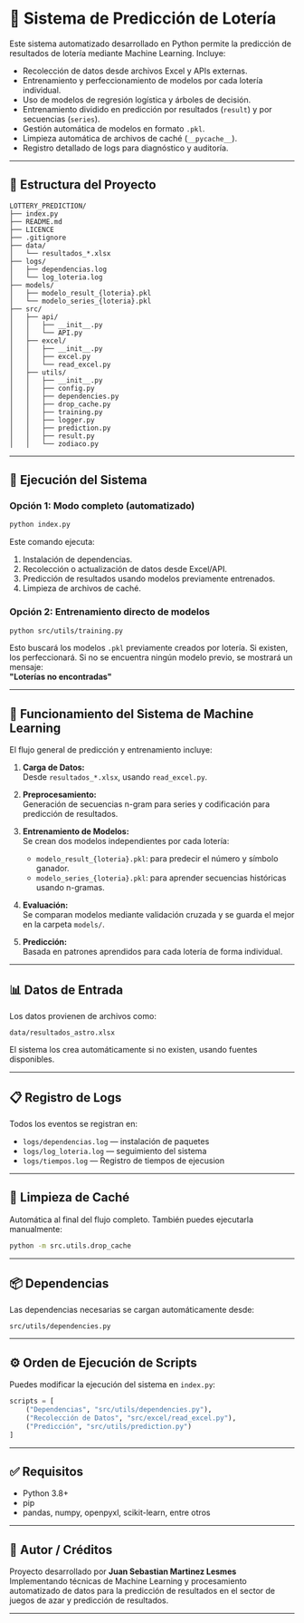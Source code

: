 # 🎰 Sistema de Predicción de Lotería

Este sistema automatizado desarrollado en Python permite la predicción de resultados de lotería mediante Machine Learning. Incluye:

- Recolección de datos desde archivos Excel y APIs externas.
- Entrenamiento y perfeccionamiento de modelos por cada lotería individual.
- Uso de modelos de regresión logística y árboles de decisión.
- Entrenamiento dividido en predicción por resultados (`result`) y por secuencias (`series`).
- Gestión automática de modelos en formato `.pkl`.
- Limpieza automática de archivos de caché (`__pycache__`).
- Registro detallado de logs para diagnóstico y auditoría.

---

## 📁 Estructura del Proyecto

```
LOTTERY_PREDICTION/
├── index.py
├── README.md
├── LICENCE
├── .gitignore
├── data/
│   └── resultados_*.xlsx
├── logs/
│   ├── dependencias.log
│   └── log_loteria.log
├── models/
│   ├── modelo_result_{loteria}.pkl
│   └── modelo_series_{loteria}.pkl
├── src/
│   ├── api/
│   │   ├── __init__.py
│   │   └── API.py 
│   ├── excel/
│   │   ├── __init__.py
│   │   ├── excel.py
│   │   └── read_excel.py
│   ├── utils/
│   │   ├── __init__.py
│   │   ├── config.py
│   │   ├── dependencies.py
│   │   ├── drop_cache.py
│   │   ├── training.py
│   │   ├── logger.py
│   │   ├── prediction.py
│   │   ├── result.py
│   │   └── zodiaco.py
```

---

## 🚀 Ejecución del Sistema

### Opción 1: Modo completo (automatizado)

```bash
python index.py
```

Este comando ejecuta:

1. Instalación de dependencias.
2. Recolección o actualización de datos desde Excel/API.
3. Predicción de resultados usando modelos previamente entrenados.
4. Limpieza de archivos de caché.

### Opción 2: Entrenamiento directo de modelos

```bash
python src/utils/training.py
```

Esto buscará los modelos `.pkl` previamente creados por lotería. Si existen, los perfeccionará. Si no se encuentra ningún modelo previo, se mostrará un mensaje:  
**"Loterías no encontradas"**

---

## 🧠 Funcionamiento del Sistema de Machine Learning

El flujo general de predicción y entrenamiento incluye:

1. **Carga de Datos:**  
   Desde `resultados_*.xlsx`, usando `read_excel.py`.

2. **Preprocesamiento:**  
   Generación de secuencias n-gram para series y codificación para predicción de resultados.

3. **Entrenamiento de Modelos:**  
   Se crean dos modelos independientes por cada lotería:

   - `modelo_result_{loteria}.pkl`: para predecir el número y símbolo ganador.
   - `modelo_series_{loteria}.pkl`: para aprender secuencias históricas usando n-gramas.

4. **Evaluación:**  
   Se comparan modelos mediante validación cruzada y se guarda el mejor en la carpeta `models/`.

5. **Predicción:**  
   Basada en patrones aprendidos para cada lotería de forma individual.

---

## 📊 Datos de Entrada

Los datos provienen de archivos como:

```
data/resultados_astro.xlsx
```

El sistema los crea automáticamente si no existen, usando fuentes disponibles.

---

## 📋 Registro de Logs

Todos los eventos se registran en:

- `logs/dependencias.log` — instalación de paquetes
- `logs/log_loteria.log` — seguimiento del sistema
- `logs/tiempos.log` — Registro de tiempos de ejecusion

---

## 🧹 Limpieza de Caché

Automática al final del flujo completo. También puedes ejecutarla manualmente:

```bash
python -m src.utils.drop_cache
```

---

## 📦 Dependencias

Las dependencias necesarias se cargan automáticamente desde:

```
src/utils/dependencies.py
```

---

## ⚙️ Orden de Ejecución de Scripts

Puedes modificar la ejecución del sistema en `index.py`:

```python
scripts = [
    ("Dependencias", "src/utils/dependencies.py"),
    ("Recolección de Datos", "src/excel/read_excel.py"),
    ("Predicción", "src/utils/prediction.py")
]
```

---

## ✅ Requisitos

- Python 3.8+
- pip
- pandas, numpy, openpyxl, scikit-learn, entre otros

---

## 🧠 Autor / Créditos

Proyecto desarrollado por **Juan Sebastian Martinez Lesmes**  
Implementando técnicas de Machine Learning y procesamiento automatizado de datos para la predicción de resultados en el sector de juegos de azar y predicción de resultados.

---